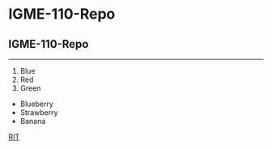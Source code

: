 # IGME-110-Repo
## IGME-110-Repo
---
1. Blue
2. Red
3. Green

- Blueberry
- Strawberry
- Banana

[RIT](https://www.rit.edu/)

